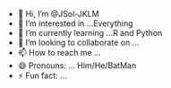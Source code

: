 - 👋 Hi, I’m @JSol-JKLM
- 👀 I’m interested in ...Everything 
- 🌱 I’m currently learning ...R and Python
- 💞️ I’m looking to collaborate on ...
- 📫 How to reach me ...
- 😄 Pronouns: ... Him/He/BatMan
- ⚡ Fun fact: ...

<!---
JSol-JKLM/JSol-JKLM is a ✨ special ✨ repository because its `README.md` (this file) appears on your GitHub profile.
You can click the Preview link to take a look at your changes.
--->

